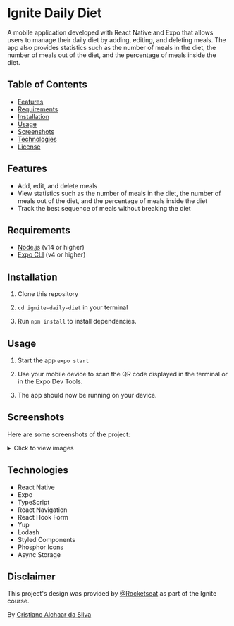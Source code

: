 # Ignite Daily Diet

A mobile application developed with React Native and Expo that allows users to manage their daily diet by adding, editing, and deleting meals. The app also provides statistics such as the number of meals in the diet, the number of meals out of the diet, and the percentage of meals inside the diet.

## Table of Contents

- [Features](#features)
- [Requirements](#requirements)
- [Installation](#installation)
- [Usage](#usage)
- [Screenshots](#screenshots)
- [Technologies](#technologies)
- [License](#license)

## Features

- Add, edit, and delete meals
- View statistics such as the number of meals in the diet, the number of meals out of the diet, and the percentage of meals inside the diet
- Track the best sequence of meals without breaking the diet

## Requirements

- [Node.js](https://nodejs.org/) (v14 or higher)
- [Expo CLI](https://docs.expo.dev/workflow/expo-cli/) (v4 or higher)

## Installation

1. Clone this repository

2. `cd ignite-daily-diet` in your terminal

3. Run `npm install` to install dependencies.

## Usage

1. Start the app `expo start`

2. Use your mobile device to scan the QR code displayed in the terminal or in the Expo Dev Tools.

3. The app should now be running on your device.

## Screenshots

Here are some screenshots of the project:

<details>
    <summary>Click to view images</summary>
    <h2>Home</h2>
    <img src="./.github/01.Home.jpg" alt="Home">
    <h2 style="margin-top: 50px">List Screen</h2>
    <img src="./.github/02.Estatisticas.jpg" alt="Statistics">
    <h2 style="margin-top: 50px">Create Meal </h2>
    <img src="./.github/03.Criacao.jpg" alt="Meal Creation">
    <h2 style="margin-top: 50px">Edit Meal </h2>
    <img src="./.github/04.Ediçao.jpg" alt="Edit Meal">
    <h2 style="margin-top: 50px">Meal on Diet </h2>
    <img src="./.github/05.RefeicaoDentroDaDieta.jpg" alt="Meal on Diet">
    <h2 style="margin-top: 50px">Meal out of Diet </h2>
    <img src="./.github/06.RefeiçãoForaDaDieta.jpg" alt="Meal out of Diet">
</details>

## Technologies

- React Native
- Expo
- TypeScript
- React Navigation
- React Hook Form
- Yup
- Lodash
- Styled Components
- Phosphor Icons
- Async Storage

## Disclaimer

This project's design was provided by [@Rocketseat](https://github.com/Rocketseat) as part of the Ignite course.

By [Cristiano Alchaar da Silva](https://github.com/CristianoAlchaar)

